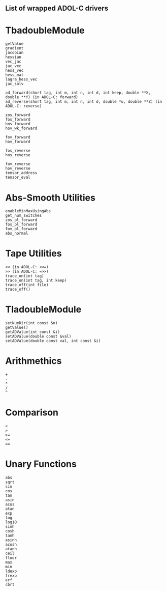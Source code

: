 ## List of wrapped ADOL-C drivers

# TbadoubleModule

    getValue
    gradient
    jacobian
    hessian
    vec_jac
    jac_vec
    hess_vec
    hess_mat
    lagra_hess_vec
    jac_solv

    ad_forward(short tag, int m, int n, int d, int keep, double **X, double **Y) (in ADOL-C: forward)
    ad_reverse(short tag, int m, int n, int d, double *u, double **Z) (in ADOL-C: reverse)

    zos_forward
    fos_forward
    hos_forward
    hov_wk_forward

    fov_forward
    hov_forward

    fos_reverse
    hos_reverse

    fov_reverse
    hov_reverse
    tensor_address
    tensor_eval

# Abs-Smooth Utilities

    enableMinMaxUsingAbs
    get_num_switches
    zos_pl_forward
    fos_pl_forward
    fov_pl_forward
    abs_normal


# Tape Utilities

    << (in ADOL-C: <<=)
    >> (in ADOL-C: =>>)
    trace_on(int tag)
    trace_on(int tag, int keep)
    trace_off(int file)
    trace_off()




# TladoubleModule

    setNumDir(int const &n) 
    getValue()                      
    getADValue(int const &i)
    setADValue(double const &val)
    setADValue(double const val, int const &i)


# Arithmethics

    + 
    - 
    * 
    / 
    ^

# Comparison

    <
    >
    >=
    <=
    ==

# Unary Functions

    abs
    sqrt
    sin
    cos
    tan
    asin
    acos
    atan
    exp
    log
    log10
    sinh
    cosh
    tanh
    asinh
    acosh
    atanh
    ceil
    floor
    max
    min
    ldexp
    frexp
    erf
    cbrt